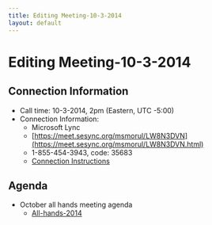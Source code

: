 ```yaml
---
title: Editing Meeting-10-3-2014
layout: default
---
```


# Editing Meeting-10-3-2014

## Connection Information 

* Call time: 10-3-2014, 2pm  (Eastern, UTC -5:00)
* Connection Information:      
  * Microsoft Lync
  * [https://meet.sesync.org/msmorul/LW8N3DVN](https://meet.sesync.org/msmorul/LW8N3DVN.html)
  * 1-855-454-3943, code: 35683
  * [Connection Instructions](Lync_Instructions_-_remote.pdf)

## Agenda 
* October all hands meeting agenda
  * [All-hands-2014](all-hands-2014.html)